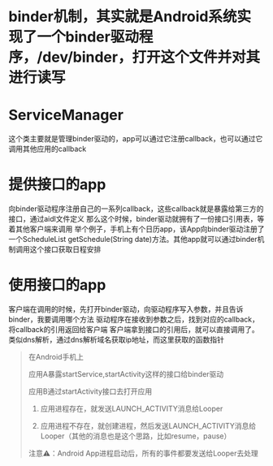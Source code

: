 # binder机制，其实就是Android系统实现了一个binder驱动程序，/dev/binder，打开这个文件并对其进行读写

# ServiceManager
  这个类主要就是管理binder驱动的，app可以通过它注册callback，也可以通过它调用其他应用的callback

# 提供接口的app
  向binder驱动程序注册自己的一系列callback，这些callback就是暴露给第三方的接口，通过aidl文件定义
  那么这个时候，binder驱动就拥有了一份接口引用表，等着其他客户端来调用
    举个例子，手机上有个日历app，该App向binder驱动注册了一个ScheduleList getSchedule(String date)方法。其他app就可以通过binder机制调用这个接口获取日程安排

# 使用接口的app
  客户端在调用的时候，先打开binder驱动，向驱动程序写入参数，并且告诉binder，我要调用哪个方法
  驱动程序在接收到参数之后，找到对应的callback，将callback的引用返回给客户端
  客户端拿到接口的引用后，就可以直接调用了。类似dns解析，通过dns解析域名获取ip地址，而这里获取的函数指针


> 在Android手机上
> 
> 应用A暴露startService,startActivity这样的接口给binder驱动
> 
> 应用B通过startActivity接口去打开应用
> 
>   1. 应用进程存在，就发送LAUNCH_ACTIVITY消息给Looper
>   
>   2. 应用进程不存在，就创建进程，然后发送LAUNCH_ACTIVITY消息给Looper（其他的消息也是这个思路，比如resume，pause）
>   
> 注意⚠️：Android App进程启动后，所有的事件都要发送给Looper去处理
